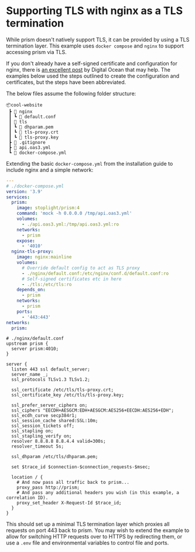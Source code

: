 # Supporting TLS with nginx as a TLS termination

While prism doesn't natively support TLS, it can be provided by using a TLS termination layer. This example uses `docker compose` and `nginx` to support accessing prism via TLS.

If you don't already have a self-signed certificate and configuration for nginx, there is [an excellent post](https://www.digitalocean.com/community/tutorials/how-to-create-a-self-signed-ssl-certificate-for-nginx-in-ubuntu-16-04) by Digital Ocean that may help. The examples below used the steps outlined to create the configuration and certificates, but the steps have been abbreviated.

The below files assume the following folder structure:

```
📦cool-website
 ┣ 📂 nginx
 ┃ ┗ 📜 default.conf
 ┃ 📂 tls
 ┃ ┗ 📜 dhparam.pem
 ┃ ┗ 📜 tls-proxy.crt
 ┃ ┗ 📜 tls-proxy.key
 ┣ 📜 .gitignore
 ┣ 📜 api.oas3.yml
 ┗ 📜 docker-compose.yml
```

Extending the basic `docker-compose.yml` from the installation guide to include nginx and a simple network:

```yaml
---
# ./docker-compose.yml
version: '3.9'
services:
  prism:
    image: stoplight/prism:4
    command: 'mock -h 0.0.0.0 /tmp/api.oas3.yml'
    volumes:
      - ./api.oas3.yml:/tmp/api.oas3.yml:ro
    networks:
      - prism
    expose:
      - '4010'
  nginx-tls-proxy:
    image: nginx:mainline
    volumes:
      # Override default config to act as TLS proxy
      - ./nginx/default.conf:/etc/nginx/conf.d/default.conf:ro
      # Self-signed certificates etc in here
      - ./tls:/etc/tls:ro
    depends_on:
      - prism
    networks:
      - prism
    ports:
      - '443:443'
networks:
  prism:
```

```nginx
# ./nginx/default.conf
upstream prism {
  server prism:4010;
}

server {
  listen 443 ssl default_server;
  server_name _;
  ssl_protocols TLSv1.3 TLSv1.2;

  ssl_certificate /etc/tls/tls-proxy.crt;
  ssl_certificate_key /etc/tls/tls-proxy.key;

  ssl_prefer_server_ciphers on;
  ssl_ciphers "EECDH+AESGCM:EDH+AESGCM:AES256+EECDH:AES256+EDH";
  ssl_ecdh_curve secp384r1;
  ssl_session_cache shared:SSL:10m;
  ssl_session_tickets off;
  ssl_stapling on;
  ssl_stapling_verify on;
  resolver 8.8.8.8 8.8.4.4 valid=300s;
  resolver_timeout 5s;

  ssl_dhparam /etc/tls/dhparam.pem;

  set $trace_id $connection-$connection_requests-$msec;

  location / {
    # And now pass all traffic back to prism...
    proxy_pass http://prism;
    # And pass any additional headers you wish (in this example, a correlation ID).
    proxy_set_header X-Request-Id $trace_id;
  }
}
```

This should set up a minimal TLS termination layer which proxies all requests on port 443 back to prism. You may wish to extend the example to allow for switching HTTP requests over to HTTPS by redirecting them, or use a `.env` file and environmental variables to control file and ports.
